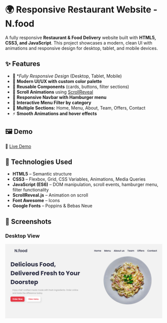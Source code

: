 # 🌍 Responsive Restaurant Website - N.food

A fully responsive **Restaurant & Food Delivery** website built with **HTML5, CSS3, and JavaScript**.
This project showcases a modern, clean UI with animations and responsive design for desktop, tablet, and mobile devices.


## ✨ Features


- 📱 **Fully Responsive Design* (Desktop, Tablet, Mobile)
- 🎨 **Modern UI/UX with custom color palette**
- 📂 **Reusable Components** (cards, buttons, filter sections)
- 🌟 **Scroll Animations** using [ScrollReveal](https://scrollrevealjs.org/)
- 🍔 **Responsive Navbar with Hamburger menu**
- 🍕 **Interactive Menu Filter by category**
- 🎯 **Multiple Sections:** Home, Menu, About, Team, Offers, Contact
- ⚡ **Smooth Animations and hover effects**

## 🖼️ Demo

🔗 [Live Demo](https://zahra-babamohammadi.github.io/Restaurant-website/)  


## 🚀 Technologies Used
- **HTML5** – Semantic structure
- **CSS3** – Flexbox, Grid, CSS Variables, Animations, Media Queries
- **JavaScript (ES6)** – DOM manipulation, scroll events, hamburger menu, filter functionality
- **ScrollReveal.js** – Animation on scroll
- **Font Awesome** – Icons
- **Google Fonts** – Poppins & Bebas Neue

## 📸 Screenshots

### Desktop View
![Desktop Screenshot](assets/Preview.PNG)
